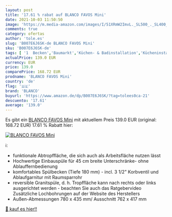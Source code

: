 ```yaml
---
layout: post
title: '17.61 % rabat auf BLANCO FAVOS Mini'
date: 2021-10-03 11:50:50
image: 'https://m.media-amazon.com/images/I/51XRmW2ImvL._SL500_._SL400_.jpg'
comments: true
category: ofertas
author: 'tole.es'
slug: 'B007E6J6SK-de BLANCO FAVOS Mini'
sku: 'B007E6J6SK-de'
tags: [ '1  Becken','Baumarkt','Küchen- & Badinstallation','Kücheninstallation','Küchenspülen','blanco', ]
actualPrice: 139.0 EUR
currency: EUR
price: 139.0
comparePrice: 168.72 EUR
prodname: 'BLANCO FAVOS Mini'
country: 'de'
flag: '🇩🇪'
brand: 'BLANCO'
buyurl: 'https://www.amazon.de/dp/B007E6J6SK/?tag=tolees0ca-21'
descuento: '17.61'
average: '139.0'
---
```


Es gibt ein [BLANCO FAVOS Mini](https://www.amazon.de/dp/B007E6J6SK/?tag=tolees0ca-21) mit aktuellem Preis 139.0 EUR (original: 168.72 EUR) 17.61 % Rabatt hier:

[![BLANCO FAVOS Mini](https://m.media-amazon.com/images/I/51XRmW2ImvL._SL500_._SL400_.jpg)](https://www.amazon.de/dp/B007E6J6SK/?tag=tolees0ca-21)

ℹ️:

- funktionale Abtropffläche, die sich auch als Arbeitsfläche nutzen lässt
- Hochwertige Einbauspüle für 45 cm breite Unterschränke- ohne Ablauffernbedienung
- komfortables Spülbecken (Tiefe 180 mm) - incl. 3 1/2" Korbventil und Ablaufgarnitur mit Raumsparrohr
- reversible Granitspüle, d. h. Tropffläche kann nach rechts oder links ausgerichtet werden - beachten Sie auch das Ratgebervideo Zusätzliche Lochbohrungen auf der Website des Herstellers
- Außen-Abmessungen 780 x 435 mm/ Ausschnitt 762 x 417 mm

[🛒 kauf es hier!!](https://www.amazon.de/dp/B007E6J6SK/?tag=tolees0ca-21)
